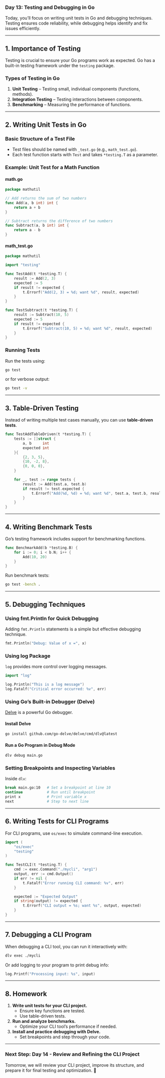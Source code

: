 ### **Day 13: Testing and Debugging in Go**

Today, you’ll focus on writing unit tests in Go and debugging techniques. Testing ensures code reliability, while debugging helps identify and fix issues efficiently.

---

## **1. Importance of Testing**
Testing is crucial to ensure your Go programs work as expected. Go has a built-in testing framework under the `testing` package.

### **Types of Testing in Go**
1. **Unit Testing** – Testing small, individual components (functions, methods).
2. **Integration Testing** – Testing interactions between components.
3. **Benchmarking** – Measuring the performance of functions.

---

## **2. Writing Unit Tests in Go**
### **Basic Structure of a Test File**
- Test files should be named with `_test.go` (e.g., `math_test.go`).
- Each test function starts with `Test` and takes `*testing.T` as a parameter.

### **Example: Unit Test for a Math Function**
#### **math.go**
```go
package mathutil

// Add returns the sum of two numbers
func Add(a, b int) int {
    return a + b
}

// Subtract returns the difference of two numbers
func Subtract(a, b int) int {
    return a - b
}
```

#### **math_test.go**
```go
package mathutil

import "testing"

func TestAdd(t *testing.T) {
    result := Add(2, 3)
    expected := 5
    if result != expected {
        t.Errorf("Add(2, 3) = %d; want %d", result, expected)
    }
}

func TestSubtract(t *testing.T) {
    result := Subtract(10, 5)
    expected := 5
    if result != expected {
        t.Errorf("Subtract(10, 5) = %d; want %d", result, expected)
    }
}
```

### **Running Tests**
Run the tests using:
```sh
go test
```
or for verbose output:
```sh
go test -v
```

---

## **3. Table-Driven Testing**
Instead of writing multiple test cases manually, you can use **table-driven tests**.

```go
func TestAddTableDriven(t *testing.T) {
    tests := []struct {
        a, b     int
        expected int
    }{
        {2, 3, 5},
        {10, -2, 8},
        {0, 0, 0},
    }

    for _, test := range tests {
        result := Add(test.a, test.b)
        if result != test.expected {
            t.Errorf("Add(%d, %d) = %d; want %d", test.a, test.b, result, test.expected)
        }
    }
}
```

---

## **4. Writing Benchmark Tests**
Go’s testing framework includes support for benchmarking functions.

```go
func BenchmarkAdd(b *testing.B) {
    for i := 0; i < b.N; i++ {
        Add(10, 20)
    }
}
```
Run benchmark tests:
```sh
go test -bench .
```

---

## **5. Debugging Techniques**
### **Using fmt.Println for Quick Debugging**
Adding `fmt.Println` statements is a simple but effective debugging technique.

```go
fmt.Println("Debug: Value of x =", x)
```

### **Using log Package**
`log` provides more control over logging messages.

```go
import "log"

log.Println("This is a log message")
log.Fatalf("Critical error occurred: %v", err)
```

### **Using Go’s Built-in Debugger (Delve)**
[Delve](https://github.com/go-delve/delve) is a powerful Go debugger.

#### **Install Delve**
```sh
go install github.com/go-delve/delve/cmd/dlv@latest
```

#### **Run a Go Program in Debug Mode**
```sh
dlv debug main.go
```

### **Setting Breakpoints and Inspecting Variables**
Inside `dlv`:
```sh
break main.go:10   # Set a breakpoint at line 10
continue           # Run until breakpoint
print x            # Print variable x
next               # Step to next line
```

---

## **6. Writing Tests for CLI Programs**
For CLI programs, use `os/exec` to simulate command-line execution.

```go
import (
    "os/exec"
    "testing"
)

func TestCLI(t *testing.T) {
    cmd := exec.Command("./mycli", "arg1")
    output, err := cmd.Output()
    if err != nil {
        t.Fatalf("Error running CLI command: %v", err)
    }

    expected := "Expected Output"
    if string(output) != expected {
        t.Errorf("CLI output = %s; want %s", output, expected)
    }
}
```

---

## **7. Debugging a CLI Program**
When debugging a CLI tool, you can run it interactively with:
```sh
dlv exec ./mycli
```

Or add logging to your program to print debug info:
```go
log.Printf("Processing input: %s", input)
```

---

## **8. Homework**
1. **Write unit tests for your CLI project.** 
   - Ensure key functions are tested.
   - Use table-driven tests.
2. **Run and analyze benchmarks.** 
   - Optimize your CLI tool’s performance if needed.
3. **Install and practice debugging with Delve.**
   - Set breakpoints and step through your code.

---

### **Next Step: Day 14 - Review and Refining the CLI Project**
Tomorrow, we will review your CLI project, improve its structure, and prepare it for final testing and optimization. 🚀